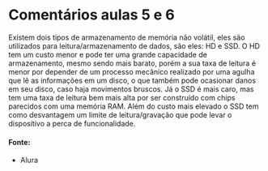 # Comentários aulas 5 e 6

Existem dois tipos de armazenamento de memória não volátil, eles são utilizados para leitura/armazenamento de dados, são eles: HD e SSD. O HD tem um custo menor e pode ter uma grande capacidade de armazenamento, mesmo sendo mais barato, porém a sua taxa de leitura é menor por depender de um processo mecânico realizado por uma agulha que lê as informações em um disco, o que também pode ocasionar danos em seu disco, caso haja movimentos bruscos.
Já o SSD é mais caro, mas tem uma taxa de leitura bem mais alta por ser construído com chips parecidos com uma memória RAM. Além do custo mais elevado o SSD tem como desvantagem um limite de leitura/gravação que pode levar o dispositivo a perca de funcionalidade.

#### Fonte:

- Alura
